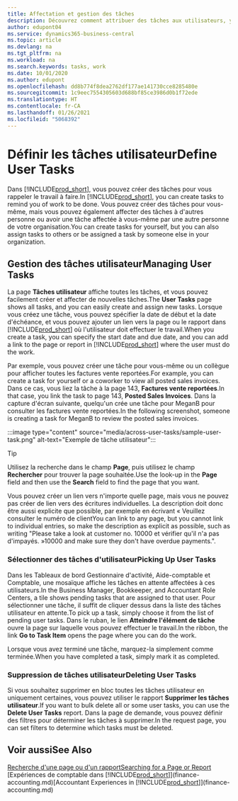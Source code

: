 ```yaml
---
title: Affectation et gestion des tâches
description: Découvrez comment attribuer des tâches aux utilisateurs, y compris votre comptable, dans Business Central, et comment vous choisissez et effectuez des tâches.
author: edupont04
ms.service: dynamics365-business-central
ms.topic: article
ms.devlang: na
ms.tgt_pltfrm: na
ms.workload: na
ms.search.keywords: tasks, work
ms.date: 10/01/2020
ms.author: edupont
ms.openlocfilehash: dd8b774f8dea2762df177ae141730cce8285480e
ms.sourcegitcommit: 1c9eec7554305603d688bf85ce3986d0b1f72ede
ms.translationtype: HT
ms.contentlocale: fr-CA
ms.lasthandoff: 01/26/2021
ms.locfileid: "5068392"
---
```

# <a name="define-user-tasks"></a><span data-ttu-id="03bcf-103">Définir les tâches utilisateur</span><span class="sxs-lookup"><span data-stu-id="03bcf-103">Define User Tasks</span></span>

<span data-ttu-id="03bcf-104">Dans [!INCLUDE[prod_short](includes/prod_short.md)], vous pouvez créer des tâches pour vous rappeler le travail à faire.</span><span class="sxs-lookup"><span data-stu-id="03bcf-104">In [!INCLUDE[prod_short](includes/prod_short.md)], you can create tasks to remind you of work to be done.</span></span> <span data-ttu-id="03bcf-105">Vous pouvez créer des tâches pour vous-même, mais vous pouvez également affecter des tâches à d'autres personne ou avoir une tâche affectée à vous-même par une autre personne de votre organisation.</span><span class="sxs-lookup"><span data-stu-id="03bcf-105">You can create tasks for yourself, but you can also assign tasks to others or be assigned a task by someone else in your organization.</span></span>  

## <a name="managing-user-tasks"></a><span data-ttu-id="03bcf-106">Gestion des tâches utilisateur</span><span class="sxs-lookup"><span data-stu-id="03bcf-106">Managing User Tasks</span></span>

<span data-ttu-id="03bcf-107">La page **Tâches utilisateur** affiche toutes les tâches, et vous pouvez facilement créer et affecter de nouvelles tâches.</span><span class="sxs-lookup"><span data-stu-id="03bcf-107">The **User Tasks** page shows all tasks, and you can easily create and assign new tasks.</span></span> <span data-ttu-id="03bcf-108">Lorsque vous créez une tâche, vous pouvez spécifier la date de début et la date d'échéance, et vous pouvez ajouter un lien vers la page ou le rapport dans [!INCLUDE[prod_short](includes/prod_short.md)] où l'utilisateur doit effectuer le travail.</span><span class="sxs-lookup"><span data-stu-id="03bcf-108">When you create a task, you can specify the start date and due date, and you can add a link to the page or report in [!INCLUDE[prod_short](includes/prod_short.md)] where the user must do the work.</span></span>  

<span data-ttu-id="03bcf-109">Par exemple, vous pouvez créer une tâche pour vous-même ou un collègue pour afficher toutes les factures vente reportées.</span><span class="sxs-lookup"><span data-stu-id="03bcf-109">For example, you can create a task for yourself or a coworker to view all posted sales invoices.</span></span> <span data-ttu-id="03bcf-110">Dans ce cas, vous liez la tâche à la page 143, **Factures vente reportées**.</span><span class="sxs-lookup"><span data-stu-id="03bcf-110">In that case, you link the task to page 143, **Posted Sales Invoices**.</span></span> <span data-ttu-id="03bcf-111">Dans la capture d'écran suivante, quelqu'un crée une tâche pour MeganB pour consulter les factures vente reportées.</span><span class="sxs-lookup"><span data-stu-id="03bcf-111">In the following screenshot, someone is creating a task for MeganB to review the posted sales invoices.</span></span>  

:::image type="content" source="media/across-user-tasks/sample-user-task.png" alt-text="Exemple de tâche utilisateur":::

> [!TIP]  
> <span data-ttu-id="03bcf-113">Utilisez la recherche dans le champ **Page**, puis utilisez le champ **Rechercher** pour trouver la page souhaitée.</span><span class="sxs-lookup"><span data-stu-id="03bcf-113">Use the look-up in the **Page** field and then use the **Search** field to find the page that you want.</span></span>  
>
> <span data-ttu-id="03bcf-114">Vous pouvez créer un lien vers n'importe quelle page, mais vous ne pouvez pas créer de lien vers des écritures individuelles. La description doit donc être aussi explicite que possible, par exemple en écrivant « Veuillez consulter le numéro de client</span><span class="sxs-lookup"><span data-stu-id="03bcf-114">You can link to any page, but you cannot link to individual entries, so make the description as explicit as possible, such as writing "Please take a look at customer no.</span></span> <span data-ttu-id="03bcf-115">10000 et vérifier qu'il n'a pas d'impayés. »</span><span class="sxs-lookup"><span data-stu-id="03bcf-115">10000 and make sure they don't have overdue payments.".</span></span>

### <a name="picking-up-user-tasks"></a><span data-ttu-id="03bcf-116">Sélectionner des tâches d'utilisateur</span><span class="sxs-lookup"><span data-stu-id="03bcf-116">Picking Up User Tasks</span></span>

<span data-ttu-id="03bcf-117">Dans les Tableaux de bord Gestionnaire d'activité, Aide-comptable et Comptable, une mosaïque affiche les tâches en attente affectées à ces utilisateurs.</span><span class="sxs-lookup"><span data-stu-id="03bcf-117">In the Business Manager, Bookkeeper, and Accountant Role Centers, a tile shows pending tasks that are assigned to that user.</span></span> <span data-ttu-id="03bcf-118">Pour sélectionner une tâche, il suffit de cliquer dessus dans la liste des tâches utilisateur en attente.</span><span class="sxs-lookup"><span data-stu-id="03bcf-118">To pick up a task, simply choose it from the list of pending user tasks.</span></span> <span data-ttu-id="03bcf-119">Dans le ruban, le lien **Atteindre l'élément de tâche** ouvre la page sur laquelle vous pouvez effectuer le travail.</span><span class="sxs-lookup"><span data-stu-id="03bcf-119">In the ribbon, the link **Go to Task Item** opens the page where you can do the work.</span></span>  

<span data-ttu-id="03bcf-120">Lorsque vous avez terminé une tâche, marquez-la simplement comme terminée.</span><span class="sxs-lookup"><span data-stu-id="03bcf-120">When you have completed a task, simply mark it as completed.</span></span>  

### <a name="deleting-user-tasks"></a><span data-ttu-id="03bcf-121">Suppression de tâches utilisateur</span><span class="sxs-lookup"><span data-stu-id="03bcf-121">Deleting User Tasks</span></span>

<span data-ttu-id="03bcf-122">Si vous souhaitez supprimer en bloc toutes les tâches utilisateur en uniquement certaines, vous pouvez utiliser le rapport **Supprimer les tâches utilisateur**.</span><span class="sxs-lookup"><span data-stu-id="03bcf-122">If you want to bulk delete all or some user tasks, you can use the **Delete User Tasks** report.</span></span> <span data-ttu-id="03bcf-123">Dans la page de demande, vous pouvez définir des filtres pour déterminer les tâches à supprimer.</span><span class="sxs-lookup"><span data-stu-id="03bcf-123">In the request page, you can set filters to determine which tasks must be deleted.</span></span>  

## <a name="see-also"></a><span data-ttu-id="03bcf-124">Voir aussi</span><span class="sxs-lookup"><span data-stu-id="03bcf-124">See Also</span></span>

[<span data-ttu-id="03bcf-125">Recherche d'une page ou d'un rapport</span><span class="sxs-lookup"><span data-stu-id="03bcf-125">Searching for a Page or Report</span></span>](ui-search.md)  
<span data-ttu-id="03bcf-126">[Expériences de comptable dans [!INCLUDE[prod_short](includes/prod_short.md)]](finance-accounting.md)</span><span class="sxs-lookup"><span data-stu-id="03bcf-126">[Accountant Experiences in [!INCLUDE[prod_short](includes/prod_short.md)]](finance-accounting.md)</span></span>  
